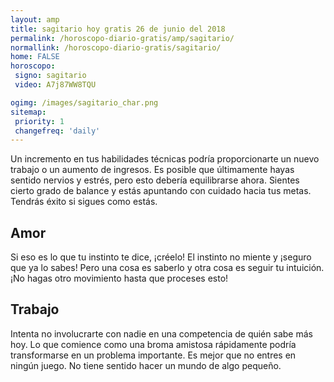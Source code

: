 ```yaml
---
layout: amp
title: sagitario hoy gratis 26 de junio del 2018 
permalink: /horoscopo-diario-gratis/amp/sagitario/
normallink: /horoscopo-diario-gratis/sagitario/
home: FALSE
horoscopo:
 signo: sagitario
 video: A7j87WW8TQU

ogimg: /images/sagitario_char.png
sitemap:
 priority: 1
 changefreq: 'daily'
---
```



Un incremento en tus habilidades técnicas podría proporcionarte un nuevo trabajo o un aumento de ingresos. Es posible que últimamente hayas sentido nervios y estrés, pero esto debería equilibrarse ahora. Sientes cierto grado de balance y estás apuntando con cuidado hacia tus metas. Tendrás éxito si sigues como estás.

## Amor

Si eso es lo que tu instinto te dice, ¡créelo! El instinto no miente y ¡seguro que ya lo sabes! Pero una cosa es saberlo y otra cosa es seguir tu intuición. ¡No hagas otro movimiento hasta que proceses esto!

## Trabajo

Intenta no involucrarte con nadie en una competencia de quién sabe más hoy. Lo que comience como una broma amistosa rápidamente podría transformarse en un problema importante. Es mejor que no entres en ningún juego. No tiene sentido hacer un mundo de algo pequeño.